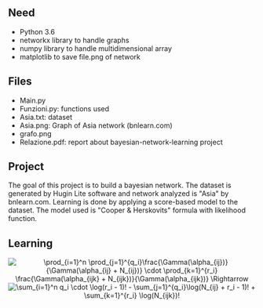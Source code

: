 ## Need
- Python 3.6
- networkx library to handle graphs
- numpy library to handle multidimensional array
- matplotlib to save file.png of network

## Files
- Main.py
- Funzioni.py: functions used
- Asia.txt: dataset
- Asia.png: Graph of Asia network (bnlearn.com)
- grafo.png
- Relazione.pdf: report about bayesian-network-learning project

## Project
The goal of this project is to build a bayesian network. The dataset is generated by Hugin Lite software and network analyzed is "Asia" by bnlearn.com. 
Learning is done by applying a score-based model to the dataset. The model used is "Cooper & Herskovits" formula with likelihood function.

## Learning
<p align=center>
  <img src="https://latex.codecogs.com/gif.latex?\bg_white&space;\prod_{i=1}^n&space;\prod_{j=1}^{q_i}\frac{\Gamma(\alpha_{ij})}{\Gamma(\alpha_{ij}&space;&plus;&space;N_{ij})}&space;\cdot&space;\prod_{k=1}^{r_i}&space;\frac{\Gamma(\alpha_{ijk}&space;&plus;&space;N_{ijk})}{\Gamma(\alpha_{ijk})}&space;\Rightarrow" title="\prod_{i=1}^n \prod_{j=1}^{q_i}\frac{\Gamma(\alpha_{ij})}{\Gamma(\alpha_{ij} + N_{ij})} \cdot \prod_{k=1}^{r_i} \frac{\Gamma(\alpha_{ijk} + N_{ijk})}{\Gamma(\alpha_{ijk})} \Rightarrow" /> <img src="https://latex.codecogs.com/gif.latex?\bg_white&space;\sum_{i=1}^n&space;q_i&space;\cdot&space;\log(r_i&space;-&space;1)!&space;-&space;\sum_{j=1}^{q_i}\log(N_{ij}&space;&plus;&space;r_i&space;-&space;1)!&space;&plus;&space;\sum_{k=1}^{r_i}&space;\log(N_{ijk})!" title="\sum_{i=1}^n q_i \cdot \log(r_i - 1)! - \sum_{j=1}^{q_i}\log(N_{ij} + r_i - 1)! + \sum_{k=1}^{r_i} \log(N_{ijk})!" />
</p>

